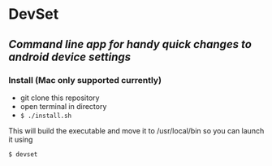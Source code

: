 # DevSet

## _Command line app for handy quick changes to android device settings_

### Install (Mac only supported currently)

* git clone this repository
* open terminal in directory
* ```$ ./install.sh```

This will build the executable and move it to /usr/local/bin
so you can launch it using

```$ devset```
